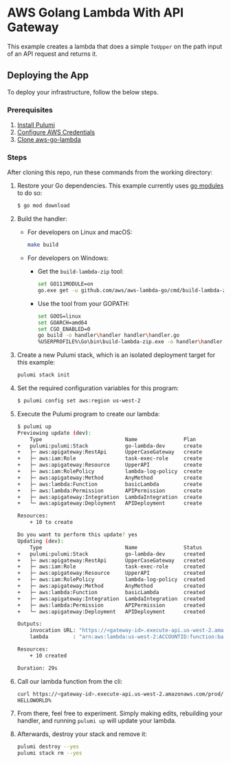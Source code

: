 # AWS Golang Lambda With API Gateway

This example creates a lambda that does a simple `ToUpper` on the path input of an API request and returns it.

## Deploying the App

To deploy your infrastructure, follow the below steps.

### Prerequisites

1. [Install Pulumi](https://www.pulumi.com/docs/get-started/install/)
2. [Configure AWS Credentials](https://www.pulumi.com/docs/intro/cloud-providers/aws/setup/)
3. [Clone aws-go-lambda](https://github.com/aws/aws-lambda-go)

### Steps

After cloning this repo, run these commands from the working directory:

1. Restore your Go dependencies. This example currently uses [go modules](https://github.com/golang/go/wiki/Modules) to do so:

    ```bash
    $ go mod download
    ```

1. Build the handler:

	- For developers on Linux and macOS:

		```bash
		make build
		```
		
	- For developers on Windows:
		
		- Get the `build-lambda-zip` tool:
			
			```bash
			set GO111MODULE=on
			go.exe get -u github.com/aws/aws-lambda-go/cmd/build-lambda-zip
			```
		
		- Use the tool from your GOPATH:
				
			```bash
			set GOOS=linux
			set GOARCH=amd64
			set CGO_ENABLED=0
			go build -o handler\handler handler\handler.go
			%USERPROFILE%\Go\bin\build-lambda-zip.exe -o handler\handler.zip handler\handler
			```
		

2. Create a new Pulumi stack, which is an isolated deployment target for this example:

	```bash
	pulumi stack init
	```

3. Set the required configuration variables for this program:
	```bash
	$ pulumi config set aws:region us-west-2
	```

4. Execute the Pulumi program to create our lambda:

	```bash
	$ pulumi up                              
	Previewing update (dev):
		Type                           Name               Plan       
	+   pulumi:pulumi:Stack            go-lambda-dev      create     
	+   ├─ aws:apigateway:RestApi      UpperCaseGateway   create     
	+   ├─ aws:iam:Role                task-exec-role     create     
	+   ├─ aws:apigateway:Resource     UpperAPI           create     
	+   ├─ aws:iam:RolePolicy          lambda-log-policy  create     
	+   ├─ aws:apigateway:Method       AnyMethod          create     
	+   ├─ aws:lambda:Function         basicLambda        create     
	+   ├─ aws:lambda:Permission       APIPermission      create     
	+   ├─ aws:apigateway:Integration  LambdaIntegration  create     
	+   └─ aws:apigateway:Deployment   APIDeployment      create     
	
	Resources:
		+ 10 to create

	Do you want to perform this update? yes
	Updating (dev):
		Type                           Name               Status      
	+   pulumi:pulumi:Stack            go-lambda-dev      created     
	+   ├─ aws:apigateway:RestApi      UpperCaseGateway   created     
	+   ├─ aws:iam:Role                task-exec-role     created     
	+   ├─ aws:apigateway:Resource     UpperAPI           created     
	+   ├─ aws:iam:RolePolicy          lambda-log-policy  created     
	+   ├─ aws:apigateway:Method       AnyMethod          created     
	+   ├─ aws:lambda:Function         basicLambda        created     
	+   ├─ aws:apigateway:Integration  LambdaIntegration  created     
	+   ├─ aws:lambda:Permission       APIPermission      created     
	+   └─ aws:apigateway:Deployment   APIDeployment      created     
	
	Outputs:
		invocation URL: "https://<gateway-id>.execute-api.us-west-2.amazonaws.com/prod/{message}"
		lambda        : "arn:aws:lambda:us-west-2:ACCOUNTID:function:basicLambda-75711af"

	Resources:
		+ 10 created

	Duration: 29s
	```

5. Call our lambda function from the cli:

	```bash
	curl https://<gateway-id>.execute-api.us-west-2.amazonaws.com/prod/helloworld   
	HELLOWORLD% 
	```

6. From there, feel free to experiment. Simply making edits, rebuilding your handler, and running `pulumi up` will update your lambda.

7. Afterwards, destroy your stack and remove it:

	```bash
	pulumi destroy --yes
	pulumi stack rm --yes
	```
